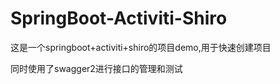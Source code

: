 # SpringBoot-Activiti-Shiro
这是一个springboot+activiti+shiro的项目demo,用于快速创建项目

同时使用了swagger2进行接口的管理和测试

